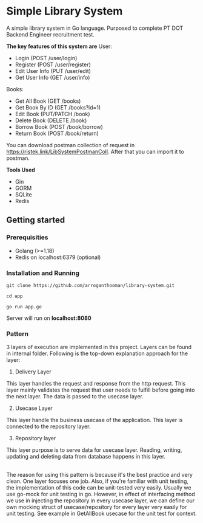 # Simple Library System

A simple library system in Go language. Purposed to complete PT DOT Backend Engineer recruitment test.

**The key features of this system are**
User:
- Login (POST /user/login)
- Register (POST /user/register)
- Edit User Info (PUT /user/edit)
- Get User Info (GET /user/info)

Books:
- Get All Book (GET /books)
- Get Book By ID (GET /books?id=1)
- Edit Book (PUT/PATCH /book)
- Delete Book (DELETE /book)
- Borrow Book (POST /book/borrow)
- Return Book (POST /book/return)

You can download postman collection of request in https://ristek.link/LibSystemPostmanColl. After that you can import it to postman.

**Tools Used**
- Gin
- GORM
- SQLite
- Redis

## Getting started

### Prerequisities
- Golang (>=1.18)
- Redis on localhost:6379 (optional)

### Installation and Running
`git clone https://github.com/arroganthooman/library-system.git`

`cd app`

`go run app.go`

Server will run on **localhost:8080**

### Pattern
3 layers of execution are implemented in this project. Layers can be found in internal folder. Following is the top-down explanation approach for the layer:

1. Delivery Layer

This layer handles the request and response from the http request. This layer mainly validates the request that user needs to fulfill before going into the next layer. The data is passed to the usecase layer.

2. Usecase Layer

This layer handle the business usecase of the application. This layer is connected to the repository layer.

3. Repository layer

This layer purpose is to serve data for usecase layer. Reading, writing, updating and deleting data from database happens in this layer.

<br/>
The reason for using this pattern is because it's the best practice and very clean. One layer focuses one job. Also, if you're familiar with unit testing, the implementation of this code can be unit-tested very easily. Usually we use go-mock for unit testing in go. However, in effect of interfacing method we use in injecting the repository in every usecase layer, we can define our own mocking struct of usecase/repository for every layer very easily for unit testing. See example in GetAllBook usecase for the unit test for context.
